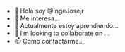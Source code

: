 - 👋 Hola soy @IngeJosejr
- 👀 Me interesa...
- 🌱 Actualmente estoy aprendiendo...
- 💞️ I’m looking to collaborate on ...
- 📫 Como contactarme...

<!---
IngeJosejr/IngeJosejr is a ✨ special ✨ repository because its `README.md` (this file) appears on your GitHub profile.
You can click the Preview link to take a look at your changes.
--->
